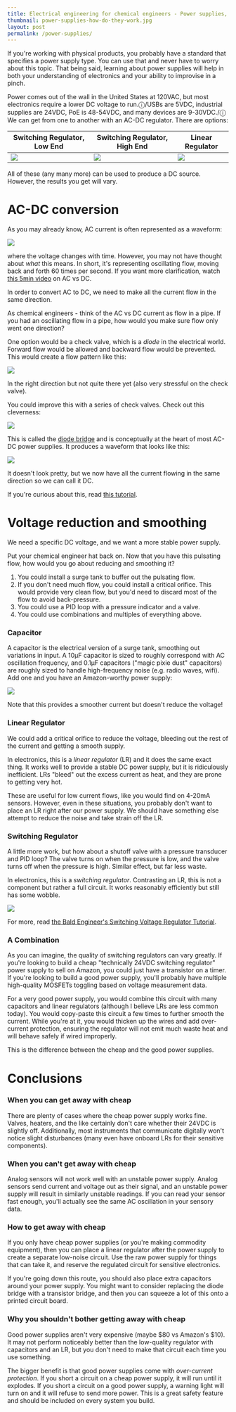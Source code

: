 ```yaml
---
title: Electrical engineering for chemical engineers - Power supplies, how do they work?
thumbnail: power-supplies-how-do-they-work.jpg
layout: post
permalink: /power-supplies/
---
```


If you're working with physical products, you probably have a standard that specifies a power supply type. You can use that and never have to worry about this topic.   That being said, learning about power supplies will help in both your understanding of electronics and your ability to improvise in a pinch.

Power comes out of the wall in the United States at 120VAC, but most electronics require a lower DC voltage to run.ⓘ/USBs are 5VDC, industrial supplies are 24VDC, PoE is 48-54VDC, and many devices are 9-30VDC./ⓘ We can get from one to another with an AC-DC regulator. There are options:

| Switching Regulator, Low End | Switching Regulator, High End | Linear Regulator |
| --- | --- | --- |
| ![](https://images-na.ssl-images-amazon.com/images/I/81PVlaUJcgL._SL1500_.jpg) | ![](https://cdn.automationdirect.com/images/products/large/l_psl24060.jpg) | ![](https://cdn.sparkfun.com//assets/parts/4/4/2/4/12766-01.jpg) |

All of these (any many more) can be used to produce a DC source. However, the results you get will vary.

# AC-DC conversion

As you may already know, AC current is often represented as a waveform:

![](https://electri-fying.weebly.com/uploads/4/9/0/6/4906624/2926142_orig.png)

where the voltage changes with time. However, you may not have thought about *what* this means. In short, it's representing oscillating flow, moving back and forth 60 times per second. If you want more clarification, watch [this 5min video](https://www.youtube.com/watch?v=BcIDRet787k) on AC vs DC.

In order to convert AC to DC, we need to make all the current flow in the same direction.

As chemical engineers - think of the AC vs DC current as flow in a pipe. If you had an oscillating flow in a pipe, how would you make sure flow only went one direction?

One option would be a check valve, which is a *diode* in the electrical world. Forward flow would be allowed and backward flow would be prevented. This would create a flow pattern like this:

![](https://upload.wikimedia.org/wikipedia/commons/6/6d/AC_current_through_a_diode.png)

In the right direction but not quite there yet (also very stressful on the check valve).

You could improve this with a series of check valves. Check out this cleverness:

![](https://upload.wikimedia.org/wikipedia/commons/thumb/3/34/Diodebridge-eng.gif/220px-Diodebridge-eng.gif)

This is called the [diode bridge](https://en.wikipedia.org/wiki/Diode_bridge) and is conceptually at the heart of most AC-DC power supplies. It produces a waveform that looks like this:

![](/assets/2019-08-28-power-supplies/power-supply-diode.gif)

It doesn't look pretty, but we now have all the current flowing in the same direction so we can call it DC.

If you're curious about this, read [this tutorial](https://www.electronics-tutorials.ws/diode/diode_6.html).

# Voltage reduction and smoothing

We need a specific DC voltage, and we want a more stable power supply.

Put your chemical engineer hat back on. Now that you have this pulsating flow, how would you go about reducing and smoothing it?

1. You could install a surge tank to buffer out the pulsating flow.
2. If you don't need much flow, you could install a critical orifice. This would provide very clean flow, but you'd need to discard most of the flow to avoid back-pressure.
3. You could use a PID loop with a pressure indicator and a valve.
4. You could use combinations and multiples of everything above.

### Capacitor

A capacitor is the electrical version of a surge tank, smoothing out variations in input. A 10µF capacitor is sized to roughly correspond with AC oscillation frequency, and 0.1µF capacitors ("magic pixie dust" capacitors) are roughly sized to handle high-frequency noise (e.g. radio waves, wifi). Add one and you have an Amazon-worthy power supply:

![](/assets/2019-08-28-power-supplies/power-supply-capacitor.gif)

Note that this provides a smoother current but doesn't reduce the voltage!

### Linear Regulator

We could add a critical orifice to reduce the voltage, bleeding out the rest of the current and getting a smooth supply.

In electronics, this is a *linear regulator* (LR) and it does the same exact thing. It works well to provide a stable DC power supply, but it is ridiculously inefficient. LRs "bleed" out the excess current as heat, and they are prone to getting very hot.

These are useful for low current flows, like you would find on 4-20mA sensors. However, even in these situations, you probably don't want to place an LR right after our power supply. We should have something else attempt to reduce the noise and take strain off the LR.

### Switching Regulator

A little more work, but how about a shutoff valve with a pressure transducer and PID loop? The valve turns on when the pressure is low, and the valve turns off when the pressure is high. Similar effect, but far less waste.

In electronics, this is a *switching regulator*. Contrasting an LR, this is not a component but rather a full circuit. It works reasonably efficiently but still has some wobble.

![](https://encrypted-tbn0.gstatic.com/images?q=tbn:ANd9GcSHHeBhzRK6OoSUQsPvGGoU6hNeF5PDhIorHRzXV869RZLZRxcD3Q)

For more, read [the Bald Engineer's Switching Voltage Regulator Tutorial](https://www.baldengineer.com/switching-voltage-regulator-tutorial-addohms.html).

### A Combination

As you can imagine, the quality of switching regulators can vary greatly. If you're looking to build a cheap "technically 24VDC switching regulator" power supply to sell on Amazon, you could just have a transistor on a timer. If you're looking to build a good power supply, you'll probably have multiple high-quality MOSFETs toggling based on voltage measurement data.

For a very good power supply, you would combine this circuit with many capacitors and linear regulators (although I believe LRs are less common today). You would copy-paste this circuit a few times to further smooth the current. While you're at it, you would thicken up the wires and add over-current protection, ensuring the regulator will not emit much waste heat and will behave safely if wired improperly.

This is the difference between the cheap and the good power supplies.

# Conclusions

### When you can get away with cheap

There are plenty of cases where the cheap power supply works fine. Valves, heaters, and the like certainly don't care whether their 24VDC is slightly off. Additionally, most instruments that communicate digitally won't notice slight disturbances (many even have onboard LRs for their sensitive components).

### When you can't get away with cheap

Analog sensors will not work well with an unstable power supply. Analog sensors send current and voltage out as their signal, and an unstable power supply will result in similarly unstable readings. If you can read your sensor fast enough, you'll actually see the same AC oscillation in your sensory data.

### How to get away with cheap

If you only have cheap power supplies (or you're making commodity equipment), then you can place a linear regulator after the power supply to create a separate low-noise circuit. Use the raw power supply for things that can take it, and reserve the regulated circuit for sensitive electronics.

If you're going down this route, you should also place extra capacitors around your power supply. You might want to consider replacing the diode bridge with a transistor bridge, and then you can squeeze a lot of this onto a printed circuit board.

### Why you shouldn't bother getting away with cheap

Good power supplies aren't very expensive (maybe $80 vs Amazon's $10). It may not perform noticeably better than the low-quality regulator with capacitors and an LR, but you don't need to make that circuit each time you use something.

The bigger benefit is that good power supplies come with *over-current protection*. If you short a circuit on a cheap power supply, it will run until it explodes. If you short a circuit on a good power supply, a warning light will turn on and it will refuse to send more power. This is a great safety feature and should be included on every system you build.
